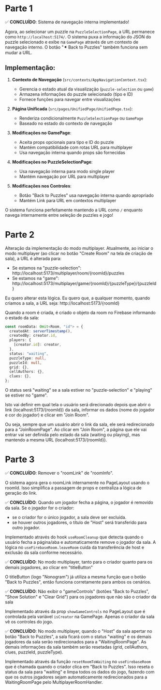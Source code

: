 # Parte 1

✅ **CONCLUÍDO**: Sistema de navegação interna implementado!

Agora, ao selecionar um puzzle na `PuzzleSelectionPage`, a URL permanece como `http://localhost:5174/`. O sistema puxa a informação do JSON do puzzle selecionado e exibe na `GamePage` através de um contexto de navegação interno. O botão "⯇ Back to Puzzles" também funciona sem mudar a URL.

## Implementação:

1. **Contexto de Navegação** (`src/contexts/AppNavigationContext.tsx`):

   - Gerencia o estado atual da visualização (`puzzle-selection` ou `game`)
   - Armazena informações do puzzle selecionado (tipo e ID)
   - Fornece funções para navegar entre visualizações

2. **Página Unificada** (`src/pages/UnifiedPage/UnifiedPage.tsx`):

   - Renderiza condicionalmente `PuzzleSelectionPage` ou `GamePage`
   - Baseado no estado do contexto de navegação

3. **Modificações no GamePage**:

   - Aceita props opcionais para tipo e ID do puzzle
   - Mantém compatibilidade com rotas URL para multiplayer
   - Usa navegação interna quando props são fornecidas

4. **Modificações no PuzzleSelectionPage**:

   - Usa navegação interna para modo single player
   - Mantém navegação por URL para multiplayer

5. **Modificações nos Controles**:
   - Botão "Back to Puzzles" usa navegação interna quando apropriado
   - Mantém Link para URL em contextos multiplayer

O sistema funciona perfeitamente mantendo a URL como `/` enquanto navega internamente entre seleção de puzzles e jogo!

# Parte 2

Alteração da implementação do modo multiplayer. Atualmente, ao iniciar o modo multiplayer (ao clicar no botão "Create Room" na tela de criação de sala), a URL é alterada para:

- Se estamos na "puzzle-selection": http://localhost:5173/multiplayer/room/{roomId}/puzzles
- Se estamos na "game": http://localhost:5173/multiplayer/game/{roomId}/{puzzleType}/{puzzleId}

Eu quero alterar esta lógica. Eu quero que, a qualquer momento, quando criamos a sala, a URL seja: http://localhost:5173/{roomId}

Quando a room é criada, é criado o objeto da room no Firebase informando o estado da sala:

```typescript
const roomData: Omit<Room, "id"> = {
  createdAt: serverTimestamp(),
  createdBy: creator.id,
  players: {
    [creator.id]: creator,
  },
  status: "waiting",
  puzzleType: null,
  puzzleId: null,
  grid: {},
  cellAuthors: {},
  clues: {},
};
```

O status será "waiting" se a sala estiver no "puzzle-selection" e "playing" se estiver no "game".

Isto vai definir em qual tela o usuário será direcionado depois que abrir o link (localhost:5173/{roomId}) da sala, informar os dados (nome do jogador e cor do jogador) e clicar em "Join Room".

Ou seja, sempre que um usuário abrir o link da sala, ele será redirecionado para a "JoinRoomPage". Ao clicar em "Join Room", a página que ele vai entrar vai ser definida pelo estado da sala (waiting ou playing), mas mantendo a mesma URL (localhost:5173/{roomId}).

# Parte 3

✅ **CONCLUÍDO**: Remover o "roomLink" de "roomInfo".

O sistema agora gera o roomLink internamente no PageLayout usando o roomId. Isso simplifica a passagem de props e centraliza a lógica de geração do link.

✅ **CONCLUÍDO**: Quando um jogador fecha a página, o jogador é removido da sala. Se o jogador for o criador:

- se o criador for o único jogador, a sala deve ser excluída.
- se houver outros jogadores, o título de "Host" será transferido para outro jogador.

Implementado através do hook `useRoomCleanup` que detecta quando o usuário fecha a página/aba e automaticamente remove o jogador da sala. A lógica no `useFirebaseRoom.leaveRoom` cuida da transferência de host e exclusão da sala conforme necessário.

✅ **CONCLUÍDO**: No modo multiplayer, tanto para o criador quanto para os demais jogadores, ao clicar em "titleButton"

O titleButton (logo "Nonogram") já utiliza a mesma função que o botão "Back to Puzzles", então funciona corretamente para ambos os cenários.

✅ **CONCLUÍDO**: Não exibir o "gameControls" (botões "Back to Puzzles", "Show Solution" e "Clear Grid") para os jogadores que não são o criador da sala

Implementado através da prop `showGameControls` no PageLayout que é controlada pela variável `isCreator` na GamePage. Apenas o criador da sala vê os controles do jogo.

✅ **CONCLUÍDO**: No modo multiplayer, quando o "Host" da sala apertar no botão "Back to Puzzles", a sala ficará com o status "waiting" e os demais jogadores da sala serão redirecionados para a "WaitingRoomPage". As demais informações da sala também serão resetadas (grid, cellAuthors, clues, puzzleId, puzzleType).

Implementado através da função `resetRoomToWaiting` no `useFirebaseRoom` que é chamada quando o criador clica em "Back to Puzzles". Isso reseta o status da sala para "waiting" e limpa todos os dados do jogo, fazendo com que os outros jogadores sejam automaticamente redirecionados para a WaitingRoomPage pelo MultiplayerRoomHandler.
